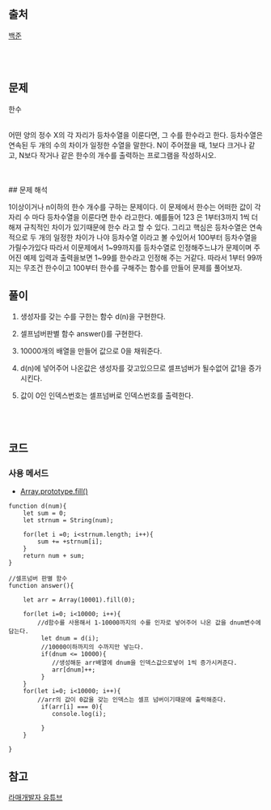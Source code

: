 ## 출처

[백준](https://www.acmicpc.net/problem/4673)

<br><br>


## 문제
한수 <br>
<br>

어떤 양의 정수 X의 각 자리가 등차수열을 이룬다면, 그 수를 한수라고 한다. 등차수열은 연속된 두 개의 수의 차이가 일정한 수열을 말한다. N이 주어졌을 때, 1보다 크거나 같고, N보다 작거나 같은 한수의 개수를 출력하는 프로그램을 작성하시오. 

<br>
<br>
## 문제 해석

1이상이거나 n이하의 한수 개수를 구하는 문제이다.
이 문제에서 한수는 어떠한 값이 각자리 수 마다 등차수열을 이룬다면 한수 라고한다.
예를들어 123 은 1부터3까지 1씩 더해져 규칙적인 차이가 있기때문에 한수 라고 할 수 있다.
그리고 핵심은 등차수열은 연속적으로 두 개의 일정한 차이가 나야 등차수열 이라고 볼 수있어서 100부터 등차수열을 가릴수가있다 따라서 이문제에서 1~99까지를 등차수열로 인정해주느냐가 문제이며 주어진 예제 입력과 출력을보면
1~99를 한수라고 인정해 주는 거같다.
 따라서 1부터 99까지는 무조건 한수이고 100부터 한수를 구해주는 함수를 만들어
문제를 풀어보자.



## 풀이

1. 생성자를 갖는 수를 구한는 함수 d(n)을 구현한다.

2.  셀프넘버판별 함수 answer()를 구현한다.

3. 10000개의 배열을 만들어 값으로 0을 채워준다.

3. d(n)에 넣어주어 나온값은 생성자를 갖고있으므로 셀프넘버가 될수없어 값1을 증가시킨다.

4. 값이 0인 인덱스번호는 셀프넘버로 인덱스번호를 출력한다.
    
<br>
<br>

## 코드
### 사용 메서드


- [Array.prototype.fill()](https://developer.mozilla.org/ko/docs/Web/JavaScript/Reference/Global_Objects/Array/fill)

~~~javascript//d 함수구현 - 생성자를 갖는 숫자들
function d(num){
    let sum = 0;
    let strnum = String(num);

    for(let i =0; i<strnum.length; i++){
        sum += +strnum[i];
    }
    return num + sum;
}

//셀프넘버 판별 함수
function answer(){

    let arr = Array(10001).fill(0);

    for(let i=0; i<10000; i++){
        //d함수를 사용해서 1-10000까지의 수를 인자로 넣어주어 나온 값을 dnum변수에 담는다.
         let dnum = d(i);
         //10000이하까지의 수까지만 넣는다.
         if(dnum <= 10000){
            //생성해둔 arr배열에 dnum을 인덱스값으로넣어 1씩 증가시켜준다.
            arr[dnum]++;
         }
    }
    for(let i=0; i<10000; i++){
        //arr의 값이 0값을 갖는 인덱스는 셀프 넘버이기때문에 출력해준다.
         if(arr[i] === 0){
            console.log(i);
            
         }
    }

}

~~~

## 참고
[라매개발자 유튜브](https://www.youtube.com/watch?v=v_Ynw4tkA2k&ab_channel=%EB%9D%BC%EB%A7%A4%EA%B0%9C%EB%B0%9C%EC%9E%90)